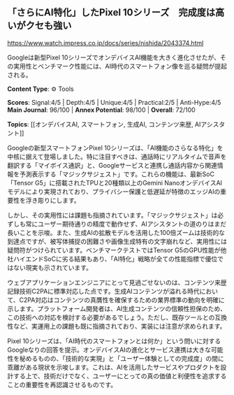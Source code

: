 ## 「さらにAI特化」したPixel 10シリーズ　完成度は高いがクセも強い

https://www.watch.impress.co.jp/docs/series/nishida/2043374.html

Googleは新型Pixel 10シリーズでオンデバイスAI機能を大きく進化させたが、その実用性とベンチマーク性能には、AI時代のスマートフォン像を巡る疑問が提起される。

**Content Type**: ⚙️ Tools

**Scores**: Signal:4/5 | Depth:4/5 | Unique:4/5 | Practical:2/5 | Anti-Hype:4/5
**Main Journal**: 96/100 | **Annex Potential**: 98/100 | **Overall**: 72/100

**Topics**: [[オンデバイスAI, スマートフォン, 生成AI, コンテンツ来歴, AIアシスタント]]

Googleの新型スマートフォンPixel 10シリーズは、「AI機能のさらなる特化」を中核に据えて登場しました。特に注目すべきは、通話時にリアルタイムで音声を翻訳する「マイボイス通訳」と、Googleサービスと連携し通話内容から関連情報を予測表示する「マジックサジェスト」です。これらの機能は、最新SoC「Tensor G5」に搭載されたTPUと20種類以上のGemini NanoオンデバイスAIモデルにより実現されており、プライバシー保護と低遅延が特徴のエッジAIの重要性を浮き彫りにします。

しかし、その実用性には課題も指摘されています。「マジックサジェスト」は必ずしも常にユーザー期待通りの精度で動作せず、AIアシスタントの道のりはまだ長いことを示唆。また、生成AIの拡散モデルを活用した100倍ズームは技術的な到達点ですが、被写体捕捉の困難さや画像生成特有の文字崩れなど、実用性には疑問符がつけられています。ベンチマークテストではTensor G5のGPU性能が他社ハイエンドSoCに劣る結果もあり、「AI特化」戦略が全ての性能指標で優位ではない現実も示されています。

ウェブアプリケーションエンジニアにとって見過ごせないのは、コンテンツ来歴記録技術C2PAに標準対応した点です。生成AIコンテンツが溢れる時代において、C2PA対応はコンテンツの真贋性を確保するための業界標準の動向を明確に示します。プラットフォーム開発者は、AI生成コンテンツの信頼性担保のため、この技術への対応を検討する必要があるでしょう。ただし、既存ツールとの互換性など、実運用上の課題も既に指摘されており、実装には注意が求められます。

Pixel 10シリーズは、「AI時代のスマートフォンとは何か」という問いに対するGoogleなりの回答を提示。オンデバイスAIの進化とサービス連携は大きな可能性を秘めるものの、「技術的な実現」と「ユーザー体験としての完成度」の間に乖離がある現状を示唆します。これは、AIを活用したサービスやプロダクトを設計する上で、技術だけでなく、ユーザーにとっての真の価値と利便性を追求することの重要性を再認識させるものです。